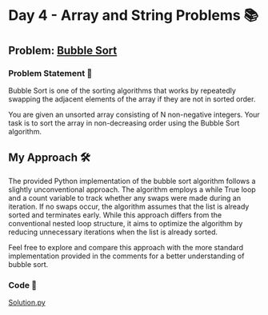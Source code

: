 # Day 4 - Array and String Problems 📚

## Problem: [Bubble Sort](https://www.codingninjas.com/studio/problems/bubble-sort_980524)

### Problem Statement 📝
Bubble Sort is one of the sorting algorithms that works by repeatedly swapping the adjacent elements of the array if they are not in sorted order.

You are given an unsorted array consisting of N non-negative integers. Your task is to sort the array in non-decreasing order using the Bubble Sort algorithm.

## My Approach 🛠️
The provided Python implementation of the bubble sort algorithm follows a slightly unconventional approach. The algorithm employs a while True loop and a count variable to track whether any swaps were made during an iteration. If no swaps occur, the algorithm assumes that the list is already sorted and terminates early. While this approach differs from the conventional nested loop structure, it aims to optimize the algorithm by reducing unnecessary iterations when the list is already sorted.

Feel free to explore and compare this approach with the more standard implementation provided in the comments for a better understanding of bubble sort.

### Code 🚀
[Solution.py](https://github.com/SanskarSh/50-Days-Coding-Challenge/blob/main/Bubble%20Sort/Solution.py)
